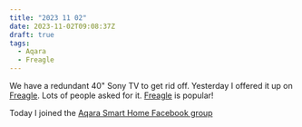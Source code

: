 ```yaml
---
title: "2023 11 02"
date: 2023-11-02T09:08:37Z
draft: true
tags:
  - Aqara
  - Freagle
---
```


We have a redundant 40" Sony TV to get rid off. Yesterday I offered it up on [Freagle]. Lots of people asked for it. [Freagle] is popular!

[Freagle]: https://ilovefreegle.org/

Today I joined the [Aqara Smart Home Facebook group]

[Aqara Smart Home Facebook group]: https://www.facebook.com/groups/267249817311678/
